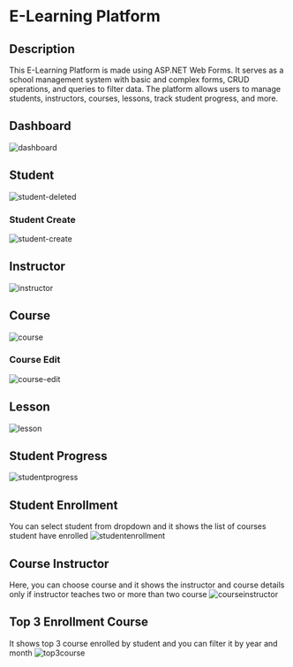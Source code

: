 # E-Learning Platform

## Description

This E-Learning Platform is made using ASP.NET Web Forms. It serves as a school management system with basic and complex forms, CRUD operations, and queries to filter data. The platform allows users to manage students, instructors, courses, lessons, track student progress, and more.

## Dashboard
![dashboard](https://github.com/Rajiv-Bhandari/E-Learning-asp.net-webforms/assets/52075871/ecae0b3e-80ac-4f3a-bed9-1838de087df3)

## Student
![student-deleted](https://github.com/Rajiv-Bhandari/E-Learning-asp.net-webforms/assets/52075871/0fa03254-edac-4425-b2d9-2d63b5e0855a)

### Student Create
![student-create](https://github.com/Rajiv-Bhandari/E-Learning-asp.net-webforms/assets/52075871/6021df6b-405d-4c78-abca-4fc533df02df)

## Instructor
![instructor](https://github.com/Rajiv-Bhandari/E-Learning-asp.net-webforms/assets/52075871/d31c7f97-946e-430b-a7b6-3dd393d4585a)

## Course
![course](https://github.com/Rajiv-Bhandari/E-Learning-asp.net-webforms/assets/52075871/56a0ff39-db03-4869-a782-bd0a637566a4)

### Course Edit
![course-edit](https://github.com/Rajiv-Bhandari/E-Learning-asp.net-webforms/assets/52075871/1e9be1d9-e22e-4089-943a-027e3ea40aa9)

## Lesson
![lesson](https://github.com/Rajiv-Bhandari/E-Learning-asp.net-webforms/assets/52075871/86964ee3-6633-43c6-b1f9-6ae6d03a4a21)

## Student Progress
![studentprogress](https://github.com/Rajiv-Bhandari/E-Learning-asp.net-webforms/assets/52075871/7778a044-3e4b-486b-abdd-11b48b9d183e)

## Student Enrollment
You can select student from dropdown and it shows the list of courses student have enrolled
![studentenrollment](https://github.com/Rajiv-Bhandari/E-Learning-asp.net-webforms/assets/52075871/ffb1936b-47c1-41b2-aea4-d23dcee42a9e)

## Course Instructor
Here, you can choose course and it shows the instructor and course details only if instructor teaches two or more than two course
![courseinstructor](https://github.com/Rajiv-Bhandari/E-Learning-asp.net-webforms/assets/52075871/ba2d4e5d-b22a-4e48-a127-7034eb8ca5a3)

## Top 3 Enrollment Course
It shows top 3 course enrolled by student and you can filter it by year and month
![top3course](https://github.com/Rajiv-Bhandari/E-Learning-asp.net-webforms/assets/52075871/9f529266-8f5d-48c6-87e9-4ffe5c3a6002)







